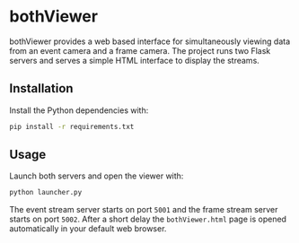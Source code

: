 # bothViewer

bothViewer provides a web based interface for simultaneously viewing data from an event camera and a frame camera. The project runs two Flask servers and serves a simple HTML interface to display the streams.

## Installation

Install the Python dependencies with:

```bash
pip install -r requirements.txt
```

## Usage

Launch both servers and open the viewer with:

```bash
python launcher.py
```

The event stream server starts on port `5001` and the frame stream server starts on port `5002`. After a short delay the `bothViewer.html` page is opened automatically in your default web browser.
